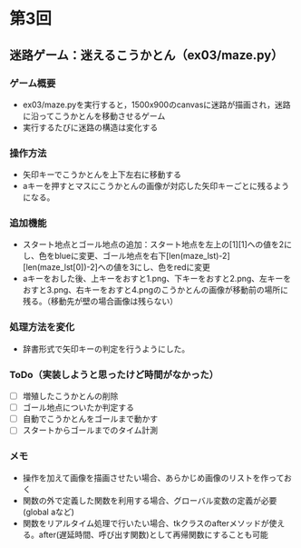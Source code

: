 # 第3回
## 迷路ゲーム：迷えるこうかとん（ex03/maze.py）
### ゲーム概要
- ex03/maze.pyを実行すると，1500x900のcanvasに迷路が描画され，迷路に沿ってこうかとんを移動させるゲーム
- 実行するたびに迷路の構造は変化する
### 操作方法
- 矢印キーでこうかとんを上下左右に移動する
- aキーを押すとマスにこうかとんの画像が対応した矢印キーごとに残るようになる。
### 追加機能
- スタート地点とゴール地点の追加：スタート地点を左上の[1][1]への値を2にし、色をblueに変更、ゴール地点を右下[len(maze_lst)-2][len(maze_lst[0])-2]への値を3にし、色をredに変更
- aキーをおした後、上キーをおすと1.png、下キーをおすと2.png、左キーをおすと3.png、右キーをおすと4.pngのこうかとんの画像が移動前の場所に残る。（移動先が壁の場合画像は残らない）

### 処理方法を変化
- 辞書形式で矢印キーの判定を行うようにした。

### ToDo（実装しようと思ったけど時間がなかった）
- [ ] 増殖したこうかとんの削除
- [ ] ゴール地点についたか判定する
- [ ] 自動でこうかとんをゴールまで動かす
- [ ] スタートからゴールまでのタイム計測
### メモ
- 操作を加えて画像を描画させたい場合、あらかじめ画像のリストを作っておく
- 関数の外で定義した関数を利用する場合、グローバル変数の定義が必要(global aなど)
- 関数をリアルタイム処理で行いたい場合、tkクラスのafterメソッドが使える。after(遅延時間、呼び出す関数)として再帰関数にすることも可能